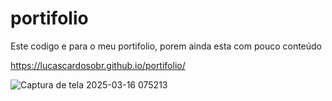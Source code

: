 # portifolio

Este codigo e para o meu portifolio, porem ainda esta com pouco conteúdo

https://lucascardosobr.github.io/portifolio/

![Captura de tela 2025-03-16 075213](https://github.com/user-attachments/assets/5e9a25ef-5ec6-49c1-8a6d-c20d4bcaa4c5)
